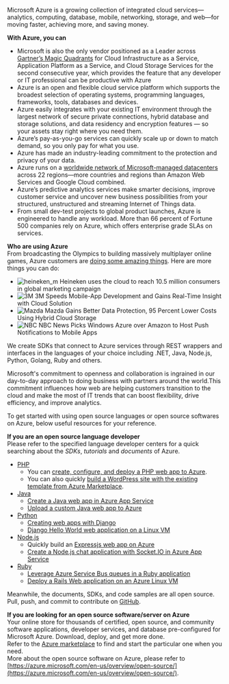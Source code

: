 Microsoft Azure is a growing collection of integrated cloud services—analytics, computing, database, mobile, networking, storage, and web—for moving faster, achieving more, and saving money. 

**With Azure, you can**
 - Microsoft is also the only vendor positioned as a Leader across [Gartner’s Magic Quadrants](https://azure.microsoft.com/en-us/campaigns/magic-quadrant/) for Cloud Infrastructure as a Service, Application Platform as a Service, and Cloud Storage Services for the second consecutive year, which provides the feature that any developer or IT professional can be productive with Azure
 - Azure is an open and flexible cloud service platform which supports the broadest selection of operating systems, programming languages, frameworks, tools, databases and devices.
 - Azure easily integrates with your existing IT environment through the largest network of secure private connections, hybrid database and storage solutions, and data residency and encryption features — so your assets stay right where you need them.
 - Azure’s pay-as-you-go services can quickly scale up or down to match demand, so you only pay for what you use.
 - Azure has made an industry-leading commitment to the protection and privacy of your data.
 - Azure runs on a [worldwide network of Microsoft-managed datacenters](https://azure.microsoft.com/en-us/regions/) across 22 regions—more countries and regions than Amazon Web Services and Google Cloud combined. 
 - Azure’s predictive analytics services make smarter decisions, improve customer service and uncover new business possibilities from your structured, unstructured and streaming Internet of Things data.
 - From small dev-test projects to global product launches, Azure is engineered to handle any workload. More than 66 percent of Fortune 500 companies rely on Azure, which offers enterprise grade SLAs on services.

**Who are using Azure**  
From broadcasting the Olympics to building massively multiplayer online games, Azure customers are [doing some amazing things](https://azure.microsoft.com/en-us/case-studies/). Here are more things you can do:
 - ![heineken_m](//azurecomcdn.azureedge.net/cvt-c27c0bb7ef5fdf6c3f246972c6c2755f2a56750e5c39b14ceb74b2479c733836/images/shared/customers/heineken_m.png) Heineken uses the cloud to reach 10.5 million consumers
in global marketing campaign 
 - ![3M](//azurecomcdn.azureedge.net/cvt-86a22e3371bad1896651be2fadce06236ebb3cc755097a7c84627c90b8e13f5b/images/shared/customers/3m_s.png)  3M Speeds Mobile-App Development and Gains Real-Time Insight with Cloud Solution
 - ![Mazda](//azurecomcdn.azureedge.net/cvt-5bcc60ea1d9cae63efc003bf8b055dd56611de35720c96ca9aadeb9254a081ca/images/shared/customers/mazda_s.png) Mazda Gains Better Data Protection, 95 Percent Lower Costs Using Hybrid Cloud Storage
 - ![NBC](//azurecomcdn.azureedge.net/cvt-8bdd37cf798b9199c9562aa1462403d53985852cc645b6e2303e69933d92b7d2/images/shared/customers/nbc-sports_m.png) NBC News Picks Windows Azure over Amazon to Host Push Notifications to Mobile Apps

We create SDKs that connect to Azure services through REST wrappers and interfaces in the languages of your choice including .NET, Java, Node.js, Python, Golang, Ruby and others.  

Microsoft's commitment to openness and collaboration is ingrained in our day-to-day approach to doing business with partners around the world.This commitment influences how web are helping customers transition to the cloud and make the most of IT trends that can boost flexibility, drive efficiency, and improve analytics.  

To get started with using open source languages or open source softwares on Azure, below useful resources for your reference. 

**If you are an open source language developer**  
Please refer to the specified language developer centers for a quick searching about the *SDKs*, *tutorials* and *documents* of Azure.

 - [PHP](https://azure.microsoft.com/en-us/develop/php/)  
    + You can [create, configure, and deploy a PHP web app to Azure](https://azure.microsoft.com/en-us/documentation/articles/app-service-web-php-get-started/).
    + You can also quickly [build a WordPress site with the existing template from Azure Marketplace](https://azure.microsoft.com/en-us/documentation/articles/app-service-web-create-web-app-from-marketplace/).
 - [Java](https://azure.microsoft.com/en-us/develop/java/)
    + [Create a Java web app in Azure App Service](https://azure.microsoft.com/en-us/documentation/articles/web-sites-java-get-started/)
    + [Upload a custom Java web app to Azure](https://azure.microsoft.com/en-us/documentation/articles/web-sites-java-custom-upload/)
 - [Python](https://azure.microsoft.com/en-us/develop/python/)
    + [Creating web apps with Django](https://azure.microsoft.com/en-us/documentation/articles/web-sites-python-create-deploy-django-app/)
    + [Django Hello World web application on a Linux VM](https://azure.microsoft.com/en-us/documentation/articles/virtual-machines-linux-python-django-web-app/#creating-and-configuring-an-azure-virtual-machine-to-host-django)
 - [Node.js](https://azure.microsoft.com/en-us/develop/nodejs/)
    + Quickly build an [Expressjs web app on Azure](https://azure.microsoft.com/en-us/documentation/articles/app-service-web-nodejs-get-started/)
    + [Create a Node.js chat application with Socket.IO in Azure App Service](https://azure.microsoft.com/en-us/documentation/articles/web-sites-nodejs-chat-app-socketio/)
 - [Ruby](https://azure.microsoft.com/en-us/develop/ruby/)  
    + [Leverage Azure Service Bus queues in a Ruby application ](https://azure.microsoft.com/en-us/documentation/articles/service-bus-ruby-how-to-use-queues/)
    + [Deploy a Rails Web application on an Azure Linux VM ](https://azure.microsoft.com/en-us/documentation/articles/virtual-machines-linux-classic-ruby-rails-web-app/)

Meanwhile, the documents, SDKs, and code samples are all open source. Pull, push, and commit to contribute on [GitHub](https://github.com/Azure).

**If you are looking for an open source software/server on Azure**  
Your online store for thousands of certified, open source, and community software applications, developer services, and database pre-configured for Microsoft Azure. Download, deploy, and get more done.  
Refer to the [Azure marketplace](https://azure.microsoft.com/en-us/marketplace/) to find and start the particular one when you need.  
More about the open source software on Azure, please refer to [https://azure.microsoft.com/en-us/overview/open-source/](https://azure.microsoft.com/en-us/overview/open-source/).

 
